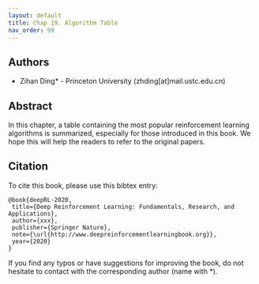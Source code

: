 ```yaml
---
layout: default
title: Chap 19. Algorithm Table
nav_order: 99
---
```


## Authors

- Zihan Ding* - Princeton University (zhding[at]mail.ustc.edu.cn)

## Abstract

In this chapter, a table containing the most popular reinforcement learning algorithms is summarized, especially for those introduced in this book. We hope this will help the readers to refer to the original papers. 

## Citation

To cite this book, please use this bibtex entry:

```
@book{deepRL-2020,
 title={Deep Reinforcement Learning: Fundamentals, Research, and Applications},
 author={xxx},
 publisher={Springer Nature},
 note={\url{http://www.deepreinforcementlearningbook.org}},
 year={2020}
}
```





If you find any typos or have suggestions for improving the book, do not hesitate to contact with the corresponding author (name with *).